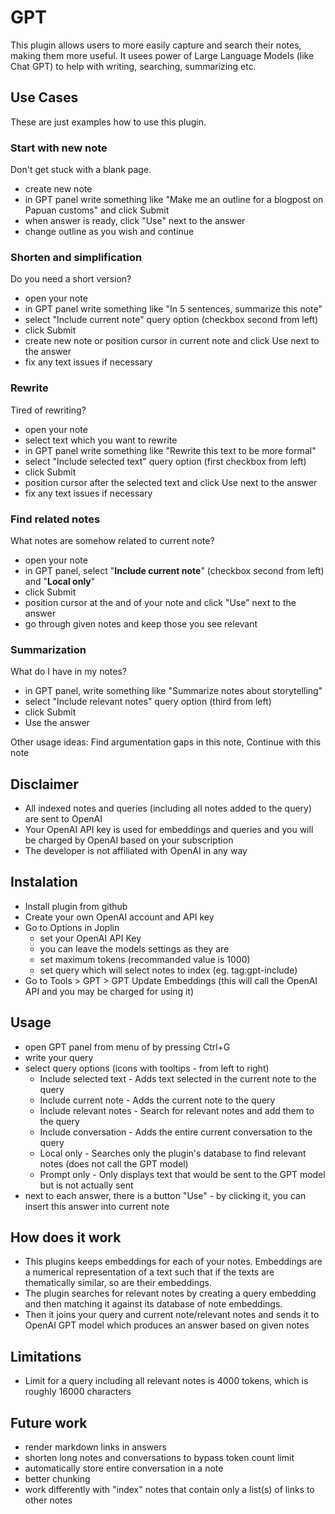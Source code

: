 # GPT

This plugin allows users to more easily capture and search their notes, making them more useful. It usees power of Large Language Models (like Chat GPT) to help with writing, searching, summarizing etc. 

## Use Cases

These are just examples how to use this plugin.

### Start with new note

Don't get stuck with a blank page.
- create new note
- in GPT panel write something like "Make me an outline for a blogpost on Papuan customs" and click Submit
- when answer is ready, click "Use" next to the answer
- change outline as you wish and continue

### Shorten and simplification

Do you need a short version?
- open your note
- in GPT panel write something like "In 5 sentences, summarize this note"
- select "Include current note" query option (checkbox second from left)
- click Submit
- create new note or position cursor in current note and click Use next to the answer
- fix any text issues if necessary

### Rewrite

Tired of rewriting?
- open your note
- select text which you want to rewrite
- in GPT panel write something like "Rewrite this text to be more formal"
- select "Include selected text" query option (first checkbox from left)
- click Submit
- position cursor after the selected text and click Use next to the answer
- fix any text issues if necessary

### Find related notes

What notes are somehow related to current note?
- open your note
- in GPT panel, select "**Include current note**" (checkbox second from left) and "**Local only**"
- click Submit
- position cursor at the and of your note and click "Use" next to the answer
- go through given notes and keep those you see relevant

### Summarization

What do I have in my notes?
- in GPT panel, write something like "Summarize notes about storytelling"
- select "Include relevant notes" query option (third from left)
- click Submit
- Use the answer

Other usage ideas: Find argumentation gaps in this note, Continue with this note

## Disclaimer
- All indexed notes and queries (including all notes added to the query) are sent to OpenAI 
- Your OpenAI API key is used for embeddings and queries and you will be charged by OpenAI based on your subscription
- The developer is not affiliated with OpenAI in any way

## Instalation
- Install plugin from github
- Create your own OpenAI account and API key
- Go to Options in Joplin 
    - set your OpenAI API Key
    - you can leave the models settings as they are
    - set maximum tokens (recommanded value is 1000)
    - set query which will select notes to index (eg. tag:gpt-include)
- Go to Tools > GPT > GPT Update Embeddings (this will call the OpenAI API and you may be charged for using it)

## Usage
- open GPT panel from menu of by pressing Ctrl+G
- write your query
- select query options (icons with tooltips - from left to right)
    - Include selected text - Adds text selected in the current note to the query
    - Include current note - Adds the current note to the query 
    - Include relevant notes - Search for relevant notes and add them to the query
    - Include conversation - Adds the entire current conversation to the query
    - Local only - Searches only the plugin's database to find relevant notes (does not call the GPT model)
    - Prompt only - Only displays text that would be sent to the GPT model but is not actually sent
- next to each answer, there is a button "Use" - by clicking it, you can insert this answer into current note

## How does it work
- This plugins keeps embeddings for each of your notes. Embeddings are a numerical representation of a text such that if the texts are thematically similar, so are their embeddings.
- The plugin searches for relevant notes by creating a query embedding and then matching it against its database of note embeddings.
- Then it joins your query and current note/relevant notes and sends it to OpenAI GPT model which produces an answer based on given notes

## Limitations
- Limit for a query including all relevant notes is 4000 tokens, which is roughly 16000 characters

## Future work
- render markdown links in answers
- shorten long notes and conversations to bypass token count limit
- automatically store entire conversation in a note
- better chunking
- work differently with "index" notes that contain only a list(s) of links to other notes




